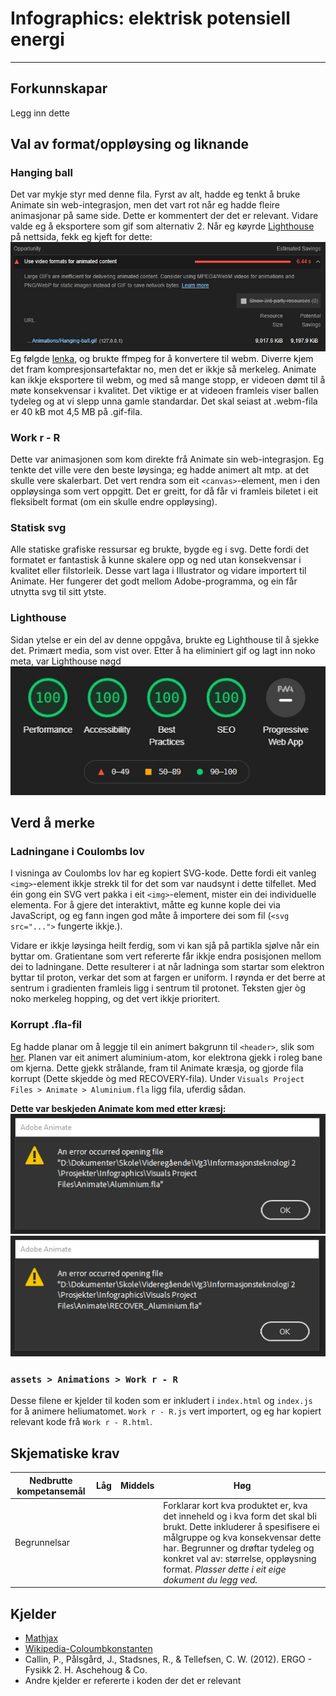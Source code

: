 # Infographics: elektrisk potensiell energi

-------------------------------------------

## Forkunnskapar

Legg inn dette

## Val av format/oppløysing og liknande

### Hanging ball

Det var mykje styr med denne fila. Fyrst av alt, hadde eg tenkt å bruke Animate sin web-integrasjon, men det vart rot når eg hadde fleire animasjonar på same side. Dette er kommentert der det er relevant. Vidare valde eg å eksportere som gif som alternativ 2. Når eg køyrde [Lighthouse](https://developers.google.com/web/tools/lighthouse) på nettsida, fekk eg kjeft for dette:
![Large GIFs are inefficient for delivering animated content. Consider using MPEG4/WebM for animations ans PNG/WebP for static images instead of GIF to save network bytes.](./assets/READMEimages/LighthouseGIF.jpg)
Eg følgde [lenka](https://web.dev/efficient-animated-content/?utm_source=lighthouse&utm_medium=devtools), og brukte ffmpeg for å konvertere til webm. Diverre kjem det fram kompresjonsartefaktar no, men det er ikkje så merkeleg. Animate kan ikkje eksportere til webm, og med så mange stopp, er videoen dømt til å møte konsekvensar i kvalitet. Det viktige er at videoen framleis viser ballen tydeleg og at vi slepp unna gamle standardar. Det skal seiast at .webm-fila er 40 kB mot 4,5 MB på .gif-fila.

### Work r - R

Dette var animasjonen som kom direkte frå Animate sin web-integrasjon. Eg tenkte det ville vere den beste løysinga; eg hadde animert alt mtp. at det skulle vere skalerbart. Det vert rendra som eit `<canvas>`-element, men i den oppløysinga som vert oppgitt. Det er greitt, for då får vi framleis biletet i eit fleksibelt format (om ein skulle endre oppløysing).

### Statisk svg

Alle statiske grafiske ressursar eg brukte, bygde eg i svg. Dette fordi det formatet er fantastisk å kunne skalere opp og ned utan konsekvensar i kvalitet eller filstorleik. Desse vart laga i Illustrator og vidare importert til Animate. Her fungerer det godt mellom Adobe-programma, og ein får utnytta svg til sitt ytste.

### Lighthouse

Sidan ytelse er ein del av denne oppgåva, brukte eg Lighthouse til å sjekke det. Primært media, som vist over. Etter å ha eliminiert gif og lagt inn noko meta, var Lighthouse nøgd
![4x 100 poeng frå Lighthouse](./assets/READMEimages/Lighthouse100.jpg)

## Verd å merke

### Ladningane i Coulombs lov

I visninga av Coulombs lov har eg kopiert SVG-kode. Dette fordi eit vanleg `<img>`-element ikkje strekk til for det som var naudsynt i dette tilfellet. Med éin gong ein SVG vert pakka i eit `<img>`-element, mister ein dei individuelle elementa. For å gjere det interaktivt, måtte eg kunne kople dei via JavaScript, og eg fann ingen god måte å importere dei som fil (`<svg src="...">` fungerte ikkje.).

Vidare er ikkje løysinga heilt ferdig, som vi kan sjå på partikla sjølve når ein byttar om. Gratientane som vert refererte får ikkje endra posisjonen mellom dei to ladningane. Dette resulterer i at når ladninga som startar som elektron byttar til proton, verkar det som at fargen er uniform. I røynda er det berre at sentrum i gradienten framleis ligg i sentrum til protonet. Teksten gjer òg noko merkeleg hopping, og det vert ikkje prioritert.

### Korrupt .fla-fil

Eg hadde planar om å leggje til ein animert bakgrunn til `<header>`, slik som [her](https://tympanus.net/Development/AnimatedHeaderBackgrounds/index3.html). Planen var eit animert aluminium-atom, kor elektrona gjekk i roleg bane om kjerna. Dette gjekk strålande, fram til Animate kræsja, og gjorde fila korrupt (Dette skjedde òg med RECOVERY-fila). Under `Visuals Project Files > Animate > Aluminium.fla` ligg fila, uferdig sådan.

**Dette var beskjeden Animate kom med etter kræsj:**
![Aluminium.fla er korrupt](./assets/READMEimages/Corrupt_Aluminium.png) ![RECOVERY-fila til Aluminium.fla er korrupt](./assets/READMEimages/Corrupt_Aluminium_Recovery.png)

### `assets > Animations > Work r - R`

Desse filene er kjelder til koden som er inkludert i `index.html` og `index.js` for å animere heliumatomet. `Work r - R.js` vert importert, og eg har kopiert relevant kode frå `Work r - R.html`.

## Skjematiske krav

Nedbrutte kompetansemål| Låg | Middels | Høg
-----------------------|-----|---------|----
 Begrunnelsar          |     |         | Forklarar kort kva produktet er, kva det inneheld og i kva form det skal bli brukt. Dette inkluderer å spesifisere ei målgruppe og kva konsekvensar dette har. Begrunner og drøftar tydeleg og konkret val av: størrelse, oppløysning format. _Plasser dette i eit eige dokument du legg ved._

## Kjelder

- [Mathjax](https://www.mathjax.org/)
- [Wikipedia-Coloumbkonstanten](https://en.wikipedia.org/wiki/Coulomb_constant)
- Callin, P., Pålsgård, J., Stadsnes, R., & Tellefsen, C. W. (2012). ERGO - Fysikk 2. H. Aschehoug & Co.
- Andre kjelder er refererte i koden der det er relevant
